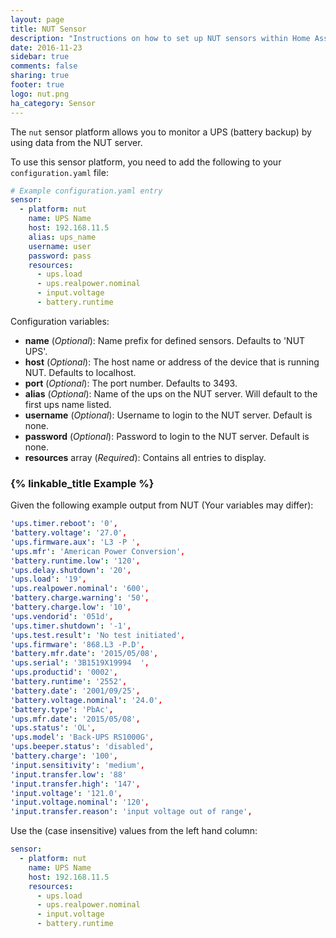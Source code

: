 ```yaml
---
layout: page
title: NUT Sensor
description: "Instructions on how to set up NUT sensors within Home Assistant."
date: 2016-11-23
sidebar: true
comments: false
sharing: true
footer: true
logo: nut.png
ha_category: Sensor
---
```


The `nut` sensor platform allows you to monitor a UPS (battery backup) by using data from the NUT server.

To use this sensor platform, you need to add the following to your `configuration.yaml` file:

```yaml
# Example configuration.yaml entry
sensor:
  - platform: nut
    name: UPS Name
    host: 192.168.11.5
    alias: ups_name
    username: user
    password: pass
    resources:
      - ups.load
      - ups.realpower.nominal
      - input.voltage
      - battery.runtime
```

Configuration variables:

- **name** (*Optional*): Name prefix for defined sensors. Defaults to 'NUT UPS'.
- **host** (*Optional*): The host name or address of the device that is running NUT. Defaults to localhost.
- **port** (*Optional*): The port number. Defaults to 3493.
- **alias** (*Optional*): Name of the ups on the NUT server. Will default to the first ups name listed.
- **username** (*Optional*): Username to login to the NUT server. Default is none.
- **password** (*Optional*): Password to login to the NUT server. Default is none.
- **resources** array (*Required*): Contains all entries to display.

### {% linkable_title Example  %}

Given the following example output from NUT (Your variables may differ):

```yaml
'ups.timer.reboot': '0', 
'battery.voltage': '27.0', 
'ups.firmware.aux': 'L3 -P ', 
'ups.mfr': 'American Power Conversion', 
'battery.runtime.low': '120', 
'ups.delay.shutdown': '20', 
'ups.load': '19', 
'ups.realpower.nominal': '600', 
'battery.charge.warning': '50', 
'battery.charge.low': '10', 
'ups.vendorid': '051d', 
'ups.timer.shutdown': '-1', 
'ups.test.result': 'No test initiated', 
'ups.firmware': '868.L3 -P.D', 
'battery.mfr.date': '2015/05/08', 
'ups.serial': '3B1519X19994  ', 
'ups.productid': '0002', 
'battery.runtime': '2552', 
'battery.date': '2001/09/25', 
'battery.voltage.nominal': '24.0', 
'battery.type': 'PbAc', 
'ups.mfr.date': '2015/05/08', 
'ups.status': 'OL', 
'ups.model': 'Back-UPS RS1000G', 
'ups.beeper.status': 'disabled', 
'battery.charge': '100', 
'input.sensitivity': 'medium', 
'input.transfer.low': '88'
'input.transfer.high': '147', 
'input.voltage': '121.0', 
'input.voltage.nominal': '120', 
'input.transfer.reason': 'input voltage out of range', 
```

Use the (case insensitive) values from the left hand column:

```yaml
sensor:
  - platform: nut
    name: UPS Name
    host: 192.168.11.5
    resources:
      - ups.load
      - ups.realpower.nominal
      - input.voltage
      - battery.runtime
```
